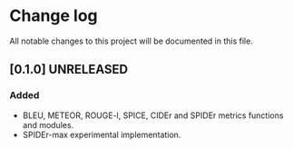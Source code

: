 # Change log

All notable changes to this project will be documented in this file.

## [0.1.0] UNRELEASED
### Added
- BLEU, METEOR, ROUGE-l, SPICE, CIDEr and SPIDEr metrics functions and modules.
- SPIDEr-max experimental implementation.
